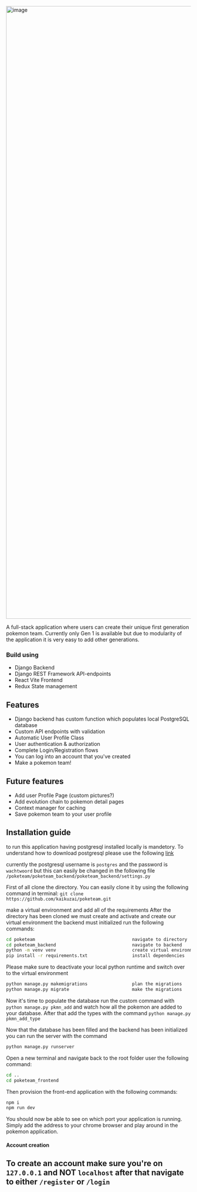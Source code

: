 <img width="1668" alt="image" src="https://github.com/user-attachments/assets/4d2c3063-13e1-4c67-94b2-6138f8b33a98">


A full-stack application where users can create their unique first generation pokemon team. Currently only Gen 1 is available but due to modularity of the application it is very easy to add other generations.

### Build using 
- Django                    Backend
- Django REST Framework     API-endpoints
- React Vite                Frontend
- Redux                     State management

## Features 
- Django backend has custom function which populates local PostgreSQL database
- Custom API endpoints with validation
- Automatic User Profile Class
- User authentication & authorization
- Complete Login/Registration flows 
- You can log into an account that you've created 
- Make a pokemon team!

## Future features 
- Add user Profile Page (custom pictures?)
- Add evolution chain to pokemon detail pages
- Context manager for caching
- Save pokemon team to your user profile


## Installation guide 
to run this application having postgresql installed locally is mandetory. To understand how to download postgresql please use the following [link](https://www.postgresql.org/)

currently the postgresql username is `postgres` and the password is `wachtwoord` but this can easily be changed in  the following file `/poketeam/poketeam_backend/poketeam_backend/settings.py`

First of all clone the directory. You can easily clone it by using the following command in terminal:
`git clone https://github.com/kaikuzai/poketeam.git` 

make a virtual environment and add all of the requirements
After the directory has been cloned we must create and activate and create our virtual environment the backend must initialized run the following commands:
```bash 
cd poketeam                                     navigate to directory
cd poketeam_backend                             navigate to backend
python -m venv venv                             create virtual environment
pip install -r requirements.txt                 install dependencies
```
Please make sure to deactivate your local python runtime and switch over to the virtual environment
```bash
python manage.py makemigrations                 plan the migrations
python manage.py migrate                        make the migrations 
```
Now it's time to populate the database run the custom command with `python manage.py pkmn_add` and watch how all the pokemon are added to your database. 
After that add the types with the command `python manage.py pkmn_add_type`

Now that the database has been filled and the backend has been initialized you can run the server with the command 
```bash 
python manage.py runserver
```

Open a new terminal and navigate back to the root folder user the following command: 
```bash 
cd ..
cd poketeam_frontend
```

Then provision the front-end application with the following commands: 
```bash
npm i
npm run dev
```
You should now be able to see on which port your application is running. Simply add the address to your chrome browser and play around in the pokemon application. 


#### Account creation
To create an account make sure you're on `127.0.0.1` and NOT `localhost` after that navigate to either `/register` or `/login`
- 


